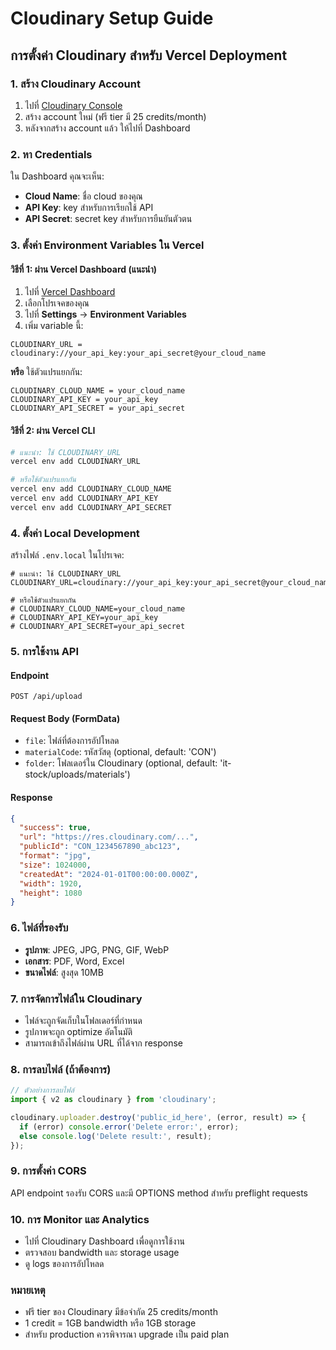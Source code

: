 # Cloudinary Setup Guide

## การตั้งค่า Cloudinary สำหรับ Vercel Deployment

### 1. สร้าง Cloudinary Account
1. ไปที่ [Cloudinary Console](https://cloudinary.com/console)
2. สร้าง account ใหม่ (ฟรี tier มี 25 credits/month)
3. หลังจากสร้าง account แล้ว ให้ไปที่ Dashboard

### 2. หา Credentials
ใน Dashboard คุณจะเห็น:
- **Cloud Name**: ชื่อ cloud ของคุณ
- **API Key**: key สำหรับการเรียกใช้ API
- **API Secret**: secret key สำหรับการยืนยันตัวตน

### 3. ตั้งค่า Environment Variables ใน Vercel

#### วิธีที่ 1: ผ่าน Vercel Dashboard (แนะนำ)
1. ไปที่ [Vercel Dashboard](https://vercel.com/dashboard)
2. เลือกโปรเจคของคุณ
3. ไปที่ **Settings** → **Environment Variables**
4. เพิ่ม variable นี้:

```
CLOUDINARY_URL = cloudinary://your_api_key:your_api_secret@your_cloud_name
```

**หรือ** ใช้ตัวแปรแยกกัน:
```
CLOUDINARY_CLOUD_NAME = your_cloud_name
CLOUDINARY_API_KEY = your_api_key
CLOUDINARY_API_SECRET = your_api_secret
```

#### วิธีที่ 2: ผ่าน Vercel CLI
```bash
# แนะนำ: ใช้ CLOUDINARY_URL
vercel env add CLOUDINARY_URL

# หรือใช้ตัวแปรแยกกัน
vercel env add CLOUDINARY_CLOUD_NAME
vercel env add CLOUDINARY_API_KEY
vercel env add CLOUDINARY_API_SECRET
```

### 4. ตั้งค่า Local Development
สร้างไฟล์ `.env.local` ในโปรเจค:

```env
# แนะนำ: ใช้ CLOUDINARY_URL
CLOUDINARY_URL=cloudinary://your_api_key:your_api_secret@your_cloud_name

# หรือใช้ตัวแปรแยกกัน
# CLOUDINARY_CLOUD_NAME=your_cloud_name
# CLOUDINARY_API_KEY=your_api_key
# CLOUDINARY_API_SECRET=your_api_secret
```

### 5. การใช้งาน API

#### Endpoint
```
POST /api/upload
```

#### Request Body (FormData)
- `file`: ไฟล์ที่ต้องการอัปโหลด
- `materialCode`: รหัสวัสดุ (optional, default: 'CON')
- `folder`: โฟลเดอร์ใน Cloudinary (optional, default: 'it-stock/uploads/materials')

#### Response
```json
{
  "success": true,
  "url": "https://res.cloudinary.com/...",
  "publicId": "CON_1234567890_abc123",
  "format": "jpg",
  "size": 1024000,
  "createdAt": "2024-01-01T00:00:00.000Z",
  "width": 1920,
  "height": 1080
}
```

### 6. ไฟล์ที่รองรับ
- **รูปภาพ**: JPEG, JPG, PNG, GIF, WebP
- **เอกสาร**: PDF, Word, Excel
- **ขนาดไฟล์**: สูงสุด 10MB

### 7. การจัดการไฟล์ใน Cloudinary
- ไฟล์จะถูกจัดเก็บในโฟลเดอร์ที่กำหนด
- รูปภาพจะถูก optimize อัตโนมัติ
- สามารถเข้าถึงไฟล์ผ่าน URL ที่ได้จาก response

### 8. การลบไฟล์ (ถ้าต้องการ)
```typescript
// ตัวอย่างการลบไฟล์
import { v2 as cloudinary } from 'cloudinary';

cloudinary.uploader.destroy('public_id_here', (error, result) => {
  if (error) console.error('Delete error:', error);
  else console.log('Delete result:', result);
});
```

### 9. การตั้งค่า CORS
API endpoint รองรับ CORS และมี OPTIONS method สำหรับ preflight requests

### 10. การ Monitor และ Analytics
- ไปที่ Cloudinary Dashboard เพื่อดูการใช้งาน
- ตรวจสอบ bandwidth และ storage usage
- ดู logs ของการอัปโหลด

### หมายเหตุ
- ฟรี tier ของ Cloudinary มีข้อจำกัด 25 credits/month
- 1 credit = 1GB bandwidth หรือ 1GB storage
- สำหรับ production ควรพิจารณา upgrade เป็น paid plan
